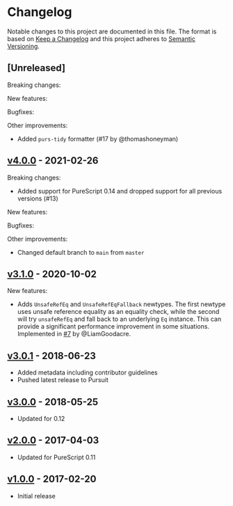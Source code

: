 # Changelog

Notable changes to this project are documented in this file. The format is based on [Keep a Changelog](https://keepachangelog.com/en/1.0.0/) and this project adheres to [Semantic Versioning](https://semver.org/spec/v2.0.0.html).

## [Unreleased]

Breaking changes:

New features:

Bugfixes:

Other improvements:
- Added `purs-tidy` formatter (#17 by @thomashoneyman)

## [v4.0.0](https://github.com/purescript-contrib/purescript-unsafe-reference/releases/tag/v4.0.0) - 2021-02-26

Breaking changes:
- Added support for PureScript 0.14 and dropped support for all previous versions (#13)

New features:

Bugfixes:

Other improvements:
- Changed default branch to `main` from `master`

## [v3.1.0](https://github.com/purescript-contrib/purescript-unsafe-reference/releases/tag/v3.1.0) - 2020-10-02

New features:
  - Adds `UnsafeRefEq` and `UnsafeRefEqFallback` newtypes. The first newtype uses unsafe reference equality as an equality check, while the second will try `unsafeRefEq` and fall back to an underlying `Eq` instance. This can provide a significant performance improvement in some situations. Implemented in [#7](https://github.com/purescript-contrib/purescript-unsafe-reference/pull/7) by @LiamGoodacre.

## [v3.0.1](https://github.com/purescript-contrib/purescript-unsafe-reference/releases/tag/v3.0.1) - 2018-06-23

- Added metadata including contributor guidelines
- Pushed latest release to Pursuit

## [v3.0.0](https://github.com/purescript-contrib/purescript-unsafe-reference/releases/tag/v3.0.0) - 2018-05-25

- Updated for 0.12

## [v2.0.0](https://github.com/purescript-contrib/purescript-unsafe-reference/releases/tag/v2.0.0) - 2017-04-03

- Updated for PureScript 0.11

## [v1.0.0](https://github.com/purescript-contrib/purescript-unsafe-reference/releases/tag/v1.0.0) - 2017-02-20

- Initial release
